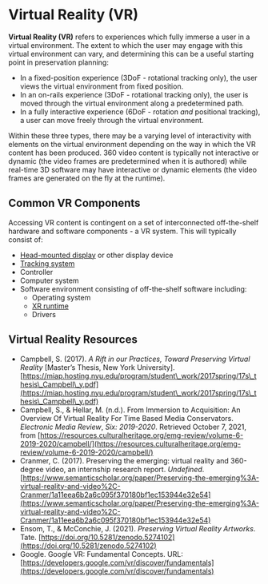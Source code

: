 # Virtual Reality (VR)

**Virtual Reality (VR)** refers to experiences which fully immerse a user in a virtual environment. The extent to which the user may engage with this virtual environment can vary, and determining this can be a useful starting point in preservation planning:&#x20;

* In a fixed-position experience (3DoF - rotational tracking only), the user views the virtual environment from fixed position.
* In an on-rails experience (3DoF - rotational tracking only), the user is moved through the virtual environment along a predetermined path.&#x20;
* In a fully interactive experience (6DoF -  rotation _and_ positional tracking), a user can move freely through the virtual environment.&#x20;

Within these three types, there may be a varying level of interactivity with elements on the virtual environment depending on the way in which the VR content has been produced. 360 video content is typically not interactive or dynamic (the video frames are predetermined when it is authored) while real-time 3D software may have interactive or dynamic elements (the video frames are generated on the fly at the runtime). &#x20;

## Common VR Components

Accessing VR content is contingent on a set of interconnected off-the-shelf hardware and software components - a VR system. This will typically consist of:

* [Head-mounted display](xr-systems/head-mounted-display.md) or other display device
* [Tracking system](xr-systems/tracking-system.md)
* Controller
* Computer system
* Software environment consisting of off-the-shelf software including:
  * Operating system
  * [XR runtime](xr-systems/xr-runtimes/)&#x20;
  * Drivers

## Virtual Reality Resources

* Campbell, S. (2017). _A Rift in our Practices, Toward Preserving Virtual Reality_ \[Master’s Thesis, New York University]. [https://miap.hosting.nyu.edu/program/student\_work/2017spring/17s\_thesis\_Campbell\_y.pdf](https://miap.hosting.nyu.edu/program/student\_work/2017spring/17s\_thesis\_Campbell\_y.pdf)
* Campbell, S., & Hellar, M. (n.d.). From Immersion to Acquisition: An Overview Of Virtual Reality For Time Based Media Conservators. _Electronic Media Review_, _Six: 2019-2020_. Retrieved October 7, 2021, from [https://resources.culturalheritage.org/emg-review/volume-6-2019-2020/campbell/](https://resources.culturalheritage.org/emg-review/volume-6-2019-2020/campbell/)
* Cranmer, C. (2017). Preserving the emerging: virtual reality and 360-degree video, an internship research report. _Undefined_. [https://www.semanticscholar.org/paper/Preserving-the-emerging%3A-virtual-reality-and-video%2C-Cranmer/1a11eea6b2a6c095f370180bf1ec153944e32e54](https://www.semanticscholar.org/paper/Preserving-the-emerging%3A-virtual-reality-and-video%2C-Cranmer/1a11eea6b2a6c095f370180bf1ec153944e32e54)
* Ensom, T., & McConchie, J. (2021). _Preserving Virtual Reality Artworks_. Tate. [https://doi.org/10.5281/zenodo.5274102](https://doi.org/10.5281/zenodo.5274102)
* Google. Google VR: Fundamental Concepts. URL: [https://developers.google.com/vr/discover/fundamentals](https://developers.google.com/vr/discover/fundamentals)
